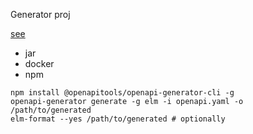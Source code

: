 Generator proj

[see](https://github.com/OpenAPITools/openapi-generator#1---installation)

* jar
* docker
* npm

```
npm install @openapitools/openapi-generator-cli -g
openapi-generator generate -g elm -i openapi.yaml -o /path/to/generated
elm-format --yes /path/to/generated # optionally
```